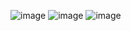 ![image](https://github.com/Vasanthkarri/TodoList-9/assets/95275323/9bc1b05e-752d-4940-adac-e1f5fb7642b2)
![image](https://github.com/Vasanthkarri/TodoList-9/assets/95275323/af9991ea-5c4e-4d60-9e60-ff5fff8c5fd0)
![image](https://github.com/Vasanthkarri/TodoList-9/assets/95275323/f628691b-1526-4910-8158-721621ed191c)
